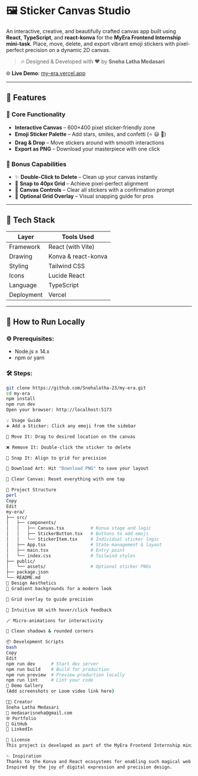 # 🖼️ Sticker Canvas Studio

An interactive, creative, and beautifully crafted canvas app built using **React**, **TypeScript**, and **react-konva** for the **MyEra Frontend Internship mini-task**. Place, move, delete, and export vibrant emoji stickers with pixel-perfect precision on a dynamic 2D canvas.

> 🔥 Designed & Developed with ❤️ by **Sneha Latha Medasari**

🌐 **Live Demo**: [my-era.vercel.app](https://my-era.vercel.app)

---

## 🎨 Features

### 🔧 Core Functionality
- **Interactive Canvas** – 600×400 pixel sticker-friendly zone
- **Emoji Sticker Palette** – Add stars, smiles, and confetti (⭐ 😃 🎉)
- **Drag & Drop** – Move stickers around with smooth interactions
- **Export as PNG** – Download your masterpiece with one click

### 🎁 Bonus Capabilities
- ✨ **Double-Click to Delete** – Clean up your canvas instantly
- 🧲 **Snap to 40px Grid** – Achieve pixel-perfect alignment
- 🧰 **Canvas Controls** – Clear all stickers with a confirmation prompt
- 📏 **Optional Grid Overlay** – Visual snapping guide for pros

---

## 🧰 Tech Stack

| Layer         | Tools Used                                   |
|---------------|-----------------------------------------------|
| Framework     | React (with Vite)                             |
| Drawing       | Konva & react-konva                           |
| Styling       | Tailwind CSS                                  |
| Icons         | Lucide React                                  |
| Language      | TypeScript                                     |
| Deployment    | Vercel                                         |

---

## 🚀 How to Run Locally

### ⚙️ Prerequisites:
- Node.js ≥ 14.x
- npm or yarn

### 🛠️ Steps:
```bash
git clone https://github.com/Snehalatha-23/my-era.git
cd my-era
npm install
npm run dev
Open your browser: http://localhost:5173

💡 Usage Guide
➕ Add a Sticker: Click any emoji from the sidebar

🎯 Move It: Drag to desired location on the canvas

❌ Remove It: Double-click the sticker to delete

🧲 Snap It: Align to grid for precision

💾 Download Art: Hit "Download PNG" to save your layout

🧹 Clear Canvas: Reset everything with one tap

🧱 Project Structure
perl
Copy
Edit
my-era/
├── src/
│   ├── components/
│   │   ├── Canvas.tsx          # Konva stage and logic
│   │   ├── StickerButton.tsx   # Buttons to add emoji
│   │   └── StickerItem.tsx     # Individual sticker logic
│   ├── App.tsx                 # State management & layout
│   ├── main.tsx                # Entry point
│   └── index.css               # Tailwind styles
├── public/
│   └── assets/                 # Optional sticker PNGs
├── package.json
└── README.md
🎨 Design Aesthetics
🎨 Gradient backgrounds for a modern look

📐 Grid overlay to guide precision

🧠 Intuitive UX with hover/click feedback

🪄 Micro-animations for interactivity

💎 Clean shadows & rounded corners

📦 Development Scripts
bash
Copy
Edit
npm run dev      # Start dev server
npm run build    # Build for production
npm run preview  # Preview production locally
npm run lint     # Lint your code
📸 Demo Gallery
(Add screenshots or Loom video link here)

👩‍💻 Creator
Sneha Latha Medasari
📧 medasarisneha@gmail.com
🌐 Portfolio
🔗 GitHub
🔗 LinkedIn

📄 License
This project is developed as part of the MyEra Frontend Internship mini-task and is shared for evaluation, learning, and creativity purposes.

✨ Inspiration
Thanks to the Konva and React ecosystems for enabling such magical web canvas interactions.
Inspired by the joy of digital expression and precision design.
